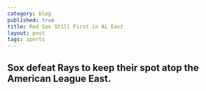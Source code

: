 ```yaml
---
category: blog
published: true
title: Red Sox Still First in AL East
layout: post
tags: sports
---
```


## Sox defeat Rays to keep their spot atop the American League East.
